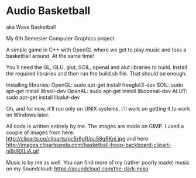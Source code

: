 # Audio Basketball

aka Wave Basketball

My 6th Semester Computer Graphics project.

A simple game in C++ with OpenGL where we get to play music and toss a basketball around. At the same time!

You'll need the GL, GLU, glut, SOIL, openal and alut libraries to build. Install the required libraries and then run the build.sh file. That should be enough.

Installing libraries:
OpenGL:	sudo apt-get install freeglut3-dev
SOIL: 	sudo apt-get install libsoil-dev
OpenAL: 	sudo apt-get install libopenal-dev
ALUT:   	sudo apt-get install libalut-dev

Oh, and for now, it'll run only on UNIX systems. I'll work on getting it to work on Windows later.

All code is written entirely by me. The images are made on GIMP. I used a couple of images from here: 
<http://cliparts.co/cliparts/pc5/8gR/pc58gRKni.jpg> and here:
<http://images.clipartpanda.com/basketball-hoop-backboard-clipart-niBdRXLiA.gif>

Music is by me as well. You can find more of my (rather poorly made) music on my Soundcloud: <https://soundcloud.com/the-dark-miko>

